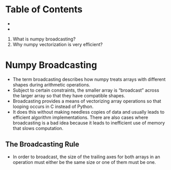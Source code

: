 # Table of Contents

* [](#)
* [](#)

1. What is numpy broadcasting?
1. Why numpy vectorization is very efficient?

# Numpy Broadcasting

* The term broadcasting describes how numpy treats arrays with different shapes during arithmetic operations.
* Subject to certain constraints, the smaller array is “broadcast” across the larger array so that they have compatible shapes. 
* Broadcasting provides a means of vectorizing array operations so that looping occurs in C instead of Python.
* It does this without making needless copies of data and usually leads to efficient algorithm implementations. There are also cases where broadcasting is a bad idea because it leads to inefficient use of memory that slows computation.

## The Broadcasting Rule
* In order to broadcast, the size of the trailing axes for both arrays in an operation must either be the same size or one of them must be one.

